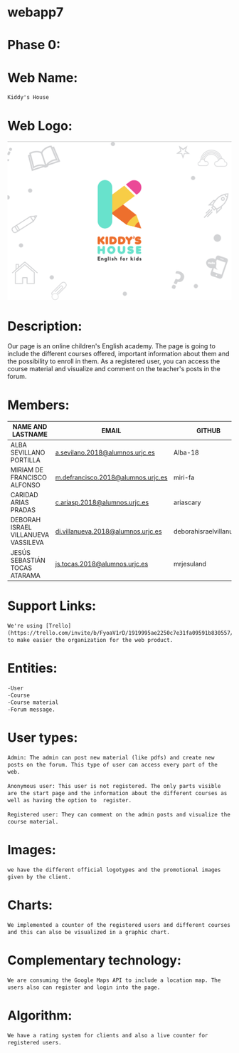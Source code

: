 # webapp7

# Phase 0:

# Web Name:
	Kiddy's House

# Web Logo:
![Kiddy's House](https://github.com/CodeURJC-DAW-2020-21/webapp7/blob/main/logo.jpg?raw=true)
# Description:
Our page is an online children's English academy. The page is going to include the different courses offered, important information about them and the possibility to enroll in them. As a registered user, you can access the course material and visualize and comment on the teacher's posts in the forum.

# Members:
| NAME AND LASTNAME | EMAIL | GITHUB |
| ------------- | ------------- | ------------- |
| ALBA SEVILLANO PORTILLA  | a.sevilano.2018@alumnos.urjc.es  | Alba-18  |
| MIRIAM DE FRANCISCO ALFONSO | m.defrancisco.2018@alumnos.urjc.es  | miri-fa  |
| CARIDAD ARIAS PRADAS  | c.ariasp.2018@alumnos.urjc.es  | ariascary  |
| DEBORAH ISRAEL VILLANUEVA VASSILEVA | di.villanueva.2018@alumnos.urjc.es  | deborahisraelvillanueva  |
| JESÚS SEBASTIÁN TOCAS ATARAMA | js.tocas.2018@alumnos.urjc.es  | mrjesuland  |

# Support Links:
	We're using [Trello](https://trello.com/invite/b/FyoaV1rD/1919995ae2250c7e31fa09591b830557/grupo7daw) to make easier the organization for the web product.
# Entities: 
	-User
	-Course
	-Course material
	-Forum message.

# User types:
	Admin: The admin can post new material (like pdfs) and create new posts on the forum. This type of user can access every part of the web.
	
	Anonymous user: This user is not registered. The only parts visible are the start page and the information about the different courses as well as having the option to 	register.
	
	Registered user: They can comment on the admin posts and visualize the course material.

# Images: 
	we have the different official logotypes and the promotional images given by the client.

# Charts: 
	We implemented a counter of the registered users and different courses and this can also be visualized in a graphic chart.

# Complementary technology: 
	We are consuming the Google Maps API to include a location map. The users also can register and login into the page.

# Algorithm: 
	We have a rating system for clients and also a live counter for registered users. 
